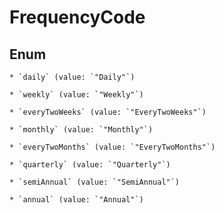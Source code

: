 
# FrequencyCode

## Enum


    * `daily` (value: `"Daily"`)

    * `weekly` (value: `"Weekly"`)

    * `everyTwoWeeks` (value: `"EveryTwoWeeks"`)

    * `monthly` (value: `"Monthly"`)

    * `everyTwoMonths` (value: `"EveryTwoMonths"`)

    * `quarterly` (value: `"Quarterly"`)

    * `semiAnnual` (value: `"SemiAnnual"`)

    * `annual` (value: `"Annual"`)



